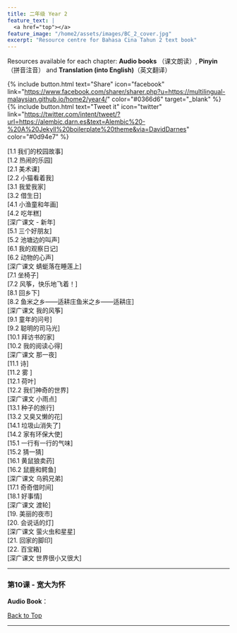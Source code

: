 ```yaml
---
title: 二年级 Year 2 
feature_text: |
  <a href="top"></a>
feature_image: "/home2/assets/images/BC_2_cover.jpg"
excerpt: "Resource centre for Bahasa Cina Tahun 2 text book"
---
```

Resources available for each chapter: **Audio books** （课文朗读）, **Pinyin**（拼音注音） and **Translation (into English)**（英文翻译）

{% include button.html text="Share" icon="facebook" link="https://www.facebook.com/sharer/sharer.php?u=https://multilingual-malaysian.github.io/home2/year4/" color="#0366d6" target="_blank" %}  {% include button.html text="Tweet it" icon="twitter" link="https://twitter.com/intent/tweet/?url=https://alembic.darn.es&text=Alembic%20-%20A%20Jekyll%20boilerplate%20theme&via=DavidDarnes" color="#0d94e7" %}

[1.1 我们的校园故事]\
[1.2 热闹的乐园]\
[2.1 美术课]\
[2.2 小猫看着我]\
[3.1 我爱我家]\
[3.2 借生日]\
[4.1 小渔童和年画]\
[4.2 吃年糕]\
[深广课文 - 新年]\
[5.1 三个好朋友]\
[5.2 池塘边的叫声]\
[6.1 我的观察日记]\
[6.2 动物的心声]\
[深广课文 蜻蜓落在睡莲上]\
[7.1 坐椅子]\
[7.2 风筝，快乐地飞着！]\
[8.1 回乡下]\
[8.2 鱼米之乡——适耕庄鱼米之乡——适耕庄]\
[深广课文 我的风筝]\
[9.1 童年的问号]\
[9.2 聪明的司马光]\
[10.1 拜访书的家]\
[10.2 我的阅读心得]\
[深广课文 那一夜]\
[11.1 诗]\
[11.2 雾	]\
[12.1 荷叶]\
[12.2 我们神奇的世界]\
[深广课文 小雨点]\
[13.1 种子的旅行]\
[13.2 又臭又懒的花]\
[14.1 垃圾山消失了]\
[14.2 家有环保大使]\
[15.1 一行有一行的气味]\
[15.2 猜一猜]\
[16.1 黄鼠狼卖药]\
[16.2 鼠鹿和鳄鱼]\
[深广课文 乌鸦兄弟]\
[17.1 奇奇借时间]\
[18.1 好事情]\
[深广课文 渡轮]\
[19. 美丽的夜市]\
[20. 会说话的灯]\
[深广课文 萤火虫和星星]\
[21. 回家的脚印]\
[22. 百宝箱]\
[深广课文 世界很小又很大]

----
### 第10课 - 宽大为怀 <a name="passage10"></a>
**Audio Book**： 

[Back to Top](#top)

----
